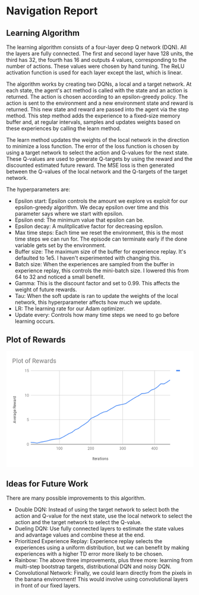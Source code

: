 # Navigation Report

## Learning Algorithm

The learning algorithm consists of a four-layer deep Q network (DQN).  All the layers are fully connected.
The first and second layer have 128 units, the third has 32, the fourth has 16 and outputs 4 values, corresponding 
to the number of actions. These values were chosen by hand tuning.  The ReLU activation function is used
for each layer except the last, which is linear.

The algorithm works by creating two DQNs, a local and a target network.  At each state, the agent's act
method is called with the state and an action is returned.  The action is chosen according to an epsilon-greedy
policy. The action is sent to the environment and a new environment state and reward is returned.  This new
state and reward are passed into the agent via the step method.  This step method adds the experience to a
fixed-size memory buffer and, at regular intervals, samples and updates weights based on these experiences by
calling the learn method.

The learn method updates the weights of the local network in the direction to minimize a loss function.  The error
of the loss function is chosen by using a target network to select the action and Q-values for the next state.  These
Q-values are used to generate Q-targets by using the reward and the discounted estimated future reward.  The MSE loss
is then generated between the Q-values of the local network and the Q-targets of the target network.

The hyperparameters are:
* Epsilon start: Epsilon controls the amount we explore vs exploit for our epsilon-greedy algorithm.  We decay epsilon over
time and this parameter says where we start with epsilon.
* Epsilon end: The minimum value that epsilon can be.
* Epsilon decay: A mulitplicative factor for decreasing epsilon.
* Max time steps: Each time we reset the environment, this is the most time steps we can run for.  The episode can
terminate early if the done variable gets set by the environment.
* Buffer size: The maximum size of the buffer for experience replay.  It's defaulted to 1e5.  I haven't experimented
with changing this.
* Batch size: When the experiences are sampled from the buffer in experience replay, this controls the mini-batch size.
I lowered this from 64 to 32 and noticed a small benefit.
* Gamma: This is the discount factor and set to 0.99.  This affects the weight of future rewards.
* Tau: When the soft update is ran to update the weights of the local network, this hyperparameter affects how much
we update.
* LR: The learning rate for our Adam optimizer.
* Update every: Controls how many time steps we need to go before learning occurs.

## Plot of Rewards
![Plot of Rewards](plot.png)

## Ideas for Future Work

There are many possible improvements to this algorithm.
* Double DQN: Instead of using the target network to select both the action and Q-value for the next state, use
the local network to select the action and the target network to select the Q-value.
* Dueling DQN: Use fully connected layers to estimate the state values and advantage values and combine these
at the end.
* Prioritized Experience Replay: Experience replay selects the experiences using a uniform distribution, but we
can benefit by making experiences with a higher TD error more likely to be chosen.
* Rainbow: The above three improvements, plus three more: learning from multi-step bootstrap targets, distributional
DQN and noisy DQN.
* Convolutional Network: Finally, we could learn directly from the pixels in the banana environment!  This would
involve using convolutional layers in front of our fixed layers.
